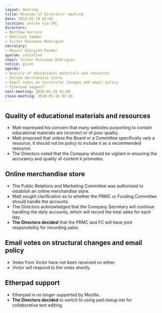 ```yaml
---
layout: meeting
title: Minutes of Directors' meeting
date: 2018-05-18 02:04
location: online via IRC
directors:
- Matthew Ferrero
- Akhilesh Jamdar
- Victor Rincones Rodriguez
secretary:
- Mozart Olbrycht-Palmer
quorum: satisfied
chair: Victor Rincones Rodriguez
notice: given
agenda:
- Quality of educational materials and resources
- Online merchandise store
- Email votes on structural changes and email policy
- Etherpad support
next-meeting: 2018-05-25 02:00
close-meeting: 2018-05-18 02:28
---
```


## Quality of educational materials and resources

- Matt expressed his concern that many websites purporting to contain educational materials are incorrect or of poor quality.
- Matt proposed that unless the Board or a Committee specifically vets a resource, it should not be policy to include it as a recommended resource.
- The Directors noted that the Company should be vigilant in ensuring the accurancy and quality of content it promotes.

## Online merchandise store

- The Public Relations and Marketing Committee was authorised to establish an online merchandise store.
- Matt sought clarification as to whether the PRMC or Funding Committee should handle the accounts.
- The Directors acknowledged that the Company Secretary will continue handling the daily accounts, which will record the total sales for each day.
- **The Directors decided** that the PRMC and FC will have joint responsibility for recording sales.

## Email votes on structural changes and email policy

- Votes from Victor have not been received on either.
- Victor will respond to the votes shortly.

## Etherpad support

- Etherpad is no longer supported by Mozilla.
- **The Directors decided** to switch to using pad.riseup.net for collaborative text editing.
